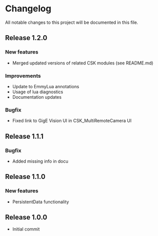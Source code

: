# Changelog
All notable changes to this project will be documented in this file.

## Release 1.2.0

### New features
- Merged updated versions of related CSK modules (see README.md)

### Improvements
- Update to EmmyLua annotations
- Usage of lua diagnostics
- Documentation updates

### Bugfix
- Fixed link to GigE Vision UI in CSK_MultiRemoteCamera UI

## Release 1.1.1
### Bugfix
- Added missing info in docu

## Release 1.1.0
### New features
- PersistentData functionality

## Release 1.0.0
- Initial commit